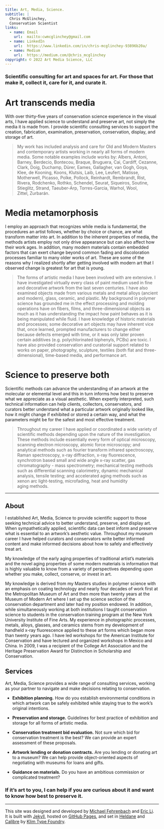 ```yaml
---
title: Art, Media, Science.
subtitle: |
  Chris McGlinchey,
  Conservation Scientist
links:
  - name: Email
    url:  mailto:cwmcglinchey@gmail.com
  - name: LinkedIn
    url:  https://www.linkedin.com/in/chris-mcglinchey-93896b20a/
  - name: Medium
    url:  https://medium.com/@chris_mcglinchey
copyright: © 2022 Art Media Science, LLC
---
```




### Scientific consulting for art and spaces for art. For those that make it, collect it, care for it, and curate it.



# Art transcends media

With over thirty-five years of conservation science experience in the visual arts, I have applied science to understand and preserve art, not simply the media it is made from. I provide scientific consulting services to support the creation, fabrication, examination, preservation, conservation, display, and storage of art.

> My work has included analysis and care for Old and Modern Masters and contemporary artists working in nearly all forms of modern media. Some notable examples include works by: Albers, Antoni, Barney, Berdecio, Bontecou, Braque, Bruguera, Cai, Cardiff, Cezanne, Clark, Doig, Duchamp, Dürer, Eames, Gallagher, van Gogh, Goya, Klee, de Kooning, Koons, Klutsis, Laib, Lee, Leufert, Matisse, Motherwell, Picasso, Polke, Pollock, Reinhardt, Rembrandt, Rist, Rivera, Rodchenko, Rothko, Schendel, Seurat, Siqueiros, Soutine,  Stieglitz, Strand, Taeuber-Arp, Torres-Garcia, Warhol, Wool, Zittel, Zurbarán.



# Media metamorphosis

I employ an approach that recognizes while media is fundamental, the procedures an artist follows, whether by choice or chance, are what transform matter into art. In addition to the inherent properties of media, the methods artists employ not only drive appearance but can also affect how their work ages. In addition, many modern materials contain embedded factors that can exert change beyond common fading and discoloration processes familiar to many older works of art. These are some of the reasons why I realized shortly after getting involved with modern art that I observed change is greatest for art that is young.

> The forms of artistic media I have been involved with are extensive. I have investigated virtually every class of paint medium used in fine and decorative artwork from the last seven centuries. I have also examined objects made from various metals and metal alloys (ancient and modern), glass, ceramic, and plastic. My background in polymer science has grounded me in the effect processing and molding operations have on fibers, films, and three-dimensional objects as much as it has understanding the impact how paint behaves as it is being manipulated while fluid. I have knowledge of historic materials and processes; some decorative art objects may have inherent vice that, once learned, prompted manufacturers to change either because defects emerged with time, or it was only later proven certain additives (e.g. polychlorinated biphenyls, PCBs) are toxic.  I have also provided conservation and curatorial support related to works on paper, photography, sculpture, textiles (both flat and three-dimensional), time-based media, and performance art.



# Science to preserve both

Scientific methods can advance the understanding of an artwork at the molecular or elemental level and this in turn informs how best to preserve what we appreciate as a visual aesthetic. When expertly interpreted, such technical information can help clients, collectors, conservators, and curators better understand what a particular artwork originally looked like, how it might change if exhibited or stored a certain way, and what the parameters might be for the safest and most effective treatment.

> Throughout my career I have applied or coordinated a wide variety of scientific methods depending upon the nature of the investigation. These methods include essentially every form of optical microscopy, scanning electron microscopy, atomic force microscopy; and analytical methods such as fourier transform infrared spectroscopy, Raman spectroscopy, x-ray diffraction, x-ray fluorescence, synchrotron based small and wide angle x-ray scatter, gas chromatography - mass spectrometry; mechanical testing methods such as differential scanning calorimetry, dynamic mechanical analysis, tensile testing; and accelerated aging methods such as xenon arc light-testing, microfading, heat and humidity aging methods.



---



## About

I established Art, Media, Science to provide scientific support to those seeking technical advice to better understand, preserve, and display art. When sympathetically applied, scientific data can best inform and preserve what is essential to an artwork’s aesthetic value. Throughout my museum career I have helped curators and conservators write better informed content and make informed decisions about how to safely and effectively treat art.

My knowledge of the early aging properties of traditional artist’s materials and the novel aging properties of some modern materials is information that is highly valuable to know from a variety of perspectives depending upon whether you make, collect, conserve, or invest in art.

My knowledge is derived from my Masters studies in polymer science with an emphasis on coating technology and nearly four decades of work first at the Metropolitan Museum of Art and then more than twenty years at the Museum of Modern Art where I set up the science section of the conservation department and later had my position endowed. In addition, while simultaneously working at both institutions I taught conservation science to students in the conservation training program at the New York University Institute of Fine Arts. My experience in photographic processes, metals, alloys, glasses, and ceramics stems from my development of handheld x-ray fluorescence applied to these art forms which began more than twenty years ago. I have led workshops for the American Institute for Conservation and have lectured and organized workshops in Mexico and China. In 2009, I was a recipient of the College Art Association and the Heritage Preservation Award for Distinction in Scholarship and Conservation.



## Services

Art, Media, Science provides a wide range of consulting services, working as your partner to navigate and make decisions relating to conservation.

* **Exhibition planning.** How do you establish environmental conditions in which artwork can be safely exhibited while staying true to the work’s original intentions.

* **Preservation and storage.** Guidelines for best practice of exhibition and storage for all forms of artistic media.

* **Conservation treatment bid evaluation.** Not sure which bid for conservation treatment is the best? We can provide an expert assessment of these proposals.

* **Artwork lending or donation contracts.** Are you lending or donating art to a museum? We can help provide object-oriented aspects of negotiating with museums for loans and gifts.

* **Guidance on materials.** Do you have an ambitious commission or complicated treatment?



### If it’s art to you, I can help if you are curious about it and want to know how best to preserve it.



---



This site was designed and developed by [Michael Fehrenbach](https://michaelfehrenbach.com) and [Eric Li](https://eric.young.li). It is built with [Jekyll](https://jekyllrb.com), hosted on [GitHub Pages](https://pages.github.com), and set in [Heldane](https://klim.co.nz/blog/heldane-design-information/) and [Calibre](https://klim.co.nz/blog/metric-and-calibre-design-information/) by [Klim Type Foundry](https://klim.co.nz).
